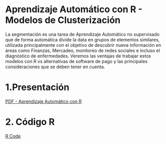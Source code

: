 # Aprendizaje Automático con R - Modelos de Clusterización 

La segmentación es una tarea de Aprendizaje Automático no supervisado que de forma automática divide la data en grupos de elementos similares, utilizada principalmente con el objetivo de descubrir nueva información en áreas como Finanzas, Mercadeo, monitoreo de redes sociales e incluso el diagnóstico de enfermedades. Veremos las ventajas de trabajar estos modelos con R vs alternativas de software de pago y las principales consideraciones que se deben tener en cuenta.

# 1.Presentación 

[PDF - Aprendizaje Automático con R](https://github.com/FavioVazquez/mundo-de-spark-en-r/blob/master/Mundo%20de%20Spark%20en%20R.pdf)

# 2. Código R

[R Code](https://github.com/EugenioGrant/AprendizajeconR/blob/master/01%20-%20R%20Clustering.r)

